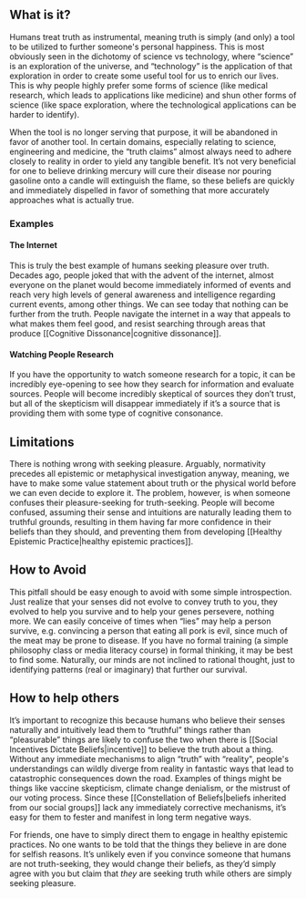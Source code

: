 ## What is it?
Humans treat truth as instrumental, meaning truth is simply (and only) a tool to be utilized to further someone's personal happiness. This is most obviously seen in the dichotomy of science vs technology, where “science” is an exploration of the universe, and “technology” is the application of that exploration in order to create some useful tool for us to enrich our lives. This is why people highly prefer some forms of science (like medical research, which leads to applications like medicine) and shun other forms of science (like space exploration, where the technological applications can be harder to identify).

When the tool is no longer serving that purpose, it will be abandoned in favor of another tool. In certain domains, especially relating to science, engineering and medicine, the “truth claims” almost always need to adhere closely to reality in order to yield any tangible benefit. It’s not very beneficial for one to believe drinking mercury will cure their disease nor pouring gasoline onto a candle will extinguish the flame, so these beliefs are quickly and immediately dispelled in favor of something that more accurately approaches what is actually true.
### Examples
#### The Internet
This is truly the best example of humans seeking pleasure over truth. Decades ago, people joked that with the advent of the internet, almost everyone on the planet would become immediately informed of events and reach very high levels of general awareness and intelligence regarding current events, among other things. We can see today that nothing can be further from the truth. People navigate the internet in a way that appeals to what makes them feel good, and resist searching through areas that produce [[Cognitive Dissonance|cognitive dissonance]].
#### Watching People Research
If you have the opportunity to watch someone research for a topic, it can be incredibly eye-opening to see how they search for information and evaluate sources. People will become incredibly skeptical of sources they don’t trust, but all of the skepticism will disappear immediately if it’s a source that is providing them with some type of cognitive consonance.
## Limitations
There is nothing wrong with seeking pleasure. Arguably, normativity precedes all epistemic or metaphysical investigation anyway, meaning, we have to make some value statement about truth or the physical world before we can even decide to explore it. The problem, however, is when someone confuses their pleasure-seeking for truth-seeking. People will become confused, assuming their sense and intuitions are naturally leading them to truthful grounds, resulting in them having far more confidence in their beliefs than they should, and preventing them from developing [[Healthy Epistemic Practice|healthy epistemic practices]].
## How to Avoid
This pitfall should be easy enough to avoid with some simple introspection. Just realize that your senses did not evolve to convey truth to you, they evolved to help you survive and to help your genes persevere, nothing more. We can easily conceive of times when “lies” may help a person survive, e.g. convincing a person that eating all pork is evil, since much of the meat may be prone to disease. If you have no formal training (a simple philosophy class or media literacy course) in formal thinking, it may be best to find some. Naturally, our minds are not inclined to rational thought, just to identifying patterns (real or imaginary) that further our survival.
## How to help others
It’s important to recognize this because humans who believe their senses naturally and intuitively lead them to “truthful” things rather than “pleasurable” things are likely to confuse the two when there is [[Social Incentives Dictate Beliefs|incentive]] to believe the truth about a thing. Without any immediate mechanisms to align “truth” with “reality", people's understandings can wildly diverge from reality in fantastic ways that lead to catastrophic consequences down the road. Examples of things might be things like vaccine skepticism, climate change denialism, or the mistrust of our voting process. Since these [[Constellation of Beliefs|beliefs inherited from our social groups]] lack any immediately corrective mechanisms, it’s easy for them to fester and manifest in long term negative ways.

For friends, one have to simply direct them to engage in healthy epistemic practices. No one wants to be told that the things they believe in are done for selfish reasons. It’s unlikely even if you convince someone that humans are not truth-seeking, they would change their beliefs, as they’d simply agree with you but claim that *they* are seeking truth while others are simply seeking pleasure.